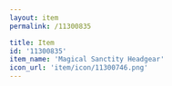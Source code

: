 ```yaml
---
layout: item
permalink: /11300835

title: Item
id: '11300835'
item_name: 'Magical Sanctity Headgear'
icon_url: 'item/icon/11300746.png'
---
```

